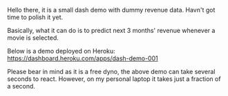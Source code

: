 Hello there, it is a small dash demo with dummy revenue data. Havn't got time to polish it yet.

Basically, what it can do is to predict next 3 months' revenue whenever a movie is selected.

Below is a demo deployed on Heroku:
https://dashboard.heroku.com/apps/dash-demo-001

Please bear in mind as it is a free dyno, the above demo can take several seconds to react. However, on my personal laptop it takes just a fraction of a second.
